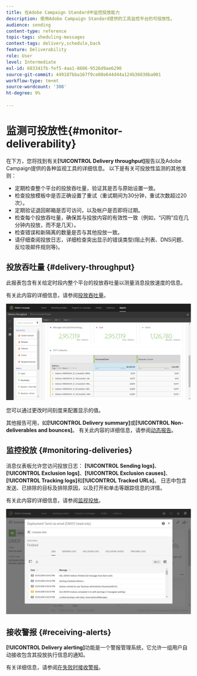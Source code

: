```yaml
---
title: 在Adobe Campaign Standard中监控投放能力
description: 使用Adobe Campaign Standard提供的工具监控平台的可投放性。
audience: sending
content-type: reference
topic-tags: sheduling-messages
context-tags: delivery,schedule,back
feature: Deliverability
role: User
level: Intermediate
exl-id: 683341fb-fef5-4aa1-8606-9526d9ae6290
source-git-commit: 449187bba167f9ce00e644d44a124b36030ba001
workflow-type: tm+mt
source-wordcount: '308'
ht-degree: 9%

---
```


# 监测可投放性{#monitor-deliverability}

在下方，您将找到有关&#x200B;**[!UICONTROL Delivery throughput]**&#x200B;报告以及Adobe Campaign提供的各种监视工具的详细信息。 以下是有关可投放性监测的其他准则：

* 定期检查整个平台的投放吞吐量，验证其是否与原始设置一致。
* 检查投放模板中是否正确设置了重试（重试期间为30分钟，重试次数超过20次）。
* 定期验证退回邮箱是否可访问，以及帐户是否即将过期。
* 检查每个投放吞吐量，确保其与投放内容的有效性一致（例如，“闪购”应在几分钟内投放，而不是几天）。
* 检查错误和新隔离的数量是否与其他投放一致。
* 请仔细查阅投放日志，详细检查突出显示的错误类型(阻止列表、DNS问题、反垃圾邮件规则等)。

## 投放吞吐量 {#delivery-throughput}

此报表包含有关给定时段内整个平台的投放吞吐量以测量消息投放速度的信息。

有关此内容的详细信息，请参阅[投放吞吐量](../../reporting/using/delivery-throughput.md)。

![](assets/delivery_reports_1.png)

您可以通过更改时间刻度来配置显示的值。

其他报告可用，如&#x200B;**[!UICONTROL Delivery summary]**&#x200B;或&#x200B;**[!UICONTROL Non-deliverables and bounces]**。 有关此内容的详细信息，请参阅[动态报告](../../reporting/using/about-dynamic-reports.md)。

## 监控投放 {#monitoring-deliveries}

消息仪表板允许您访问投放日志： **[!UICONTROL Sending logs]**、**[!UICONTROL Exclusion logs]**、**[!UICONTROL Exclusion causes]**、**[!UICONTROL Tracking logs]**&#x200B;和&#x200B;**[!UICONTROL Tracked URLs]**。 日志中包含发送、已排除的目标及排除原因，以及打开和单击等跟踪信息的详情。

有关此内容的详细信息，请参阅[监视投放](../../sending/using/monitoring-a-delivery.md)。

![](assets/sending_delivery1.png)

## 接收警报 {#receiving-alerts}

**[!UICONTROL Delivery alerting]**&#x200B;功能是一个警报管理系统，它允许一组用户自动接收包含其投放执行信息的通知。

有关详细信息，请参阅[在失败时接收警报](../../sending/using/receiving-alerts-when-failures-happen.md)。

<!--## External tools (#external-tools)

### Signal Spam {#signal-spam}

Signal Spam is a French service which offers anonymized feedback loop reporting for French ISPs (Orange, SFR).

This service allows you to follow the reputation of the French ISPs and track customers' activity evolution.

Signal Spam also provides direct complaints that end users log through a dedicated interface. Those complaints are then quarantined from the email address database.

### 250ok {#solution-250ok}

250ok is a monitoring solution which provides IP and domain denylists, as well as reputation indicators.

The information provided is real-time, which allows for a pro-active assistance. 250ok a complementary solution to the Adobe deliverability internal tools.-->
